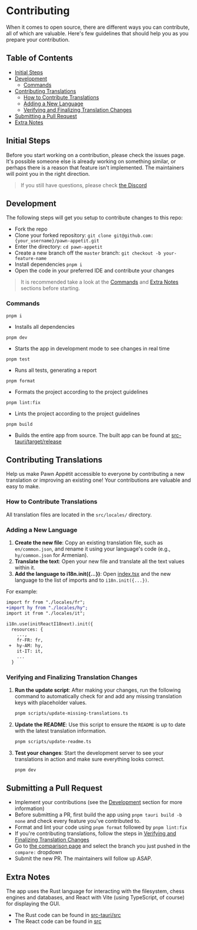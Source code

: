 # Contributing

When it comes to open source, there are different ways you can contribute, all of which are valuable. Here's few guidelines that should help you as you prepare your contribution.

## Table of Contents

- [Initial Steps](#initial-steps)
- [Development](#development)
  - [Commands](#commands)
- [Contributing Translations](#contributing-translations)
  - [How to Contribute Translations](#how-to-contribute-translations)
  - [Adding a New Language](#adding-a-new-language)
  - [Verifying and Finalizing Translation Changes](#verifying-and-finalizing-translation-changes)
- [Submitting a Pull Request](#submitting-a-pull-request)
- [Extra Notes](#extra-notes)

## Initial Steps

Before you start working on a contribution, please check the issues page. It's possible someone else is already working on something similar, or perhaps there is a reason that feature isn't implemented. The maintainers will point you in the right direction.

> If you still have questions, please check [the Discord](https://discord.gg/8hk49G8ZbX)

## Development

The following steps will get you setup to contribute changes to this repo:

- Fork the repo
- Clone your forked repository: `git clone git@github.com:{your_username}/pawn-appetit.git`
- Enter the directory: `cd pawn-appetit`
- Create a new branch off the `master` branch: `git checkout -b your-feature-name`
- Install dependencies `pnpm i`
- Open the code in your preferred IDE and contribute your changes

> It is recommended take a look at the [Commands](#commands) and [Extra Notes](#extra-notes) sections before starting.

### Commands

`pnpm i`

- Installs all dependencies

`pnpm dev`

- Starts the app in development mode to see changes in real time

`pnpm test`

- Runs all tests, generating a report

`pnpm format`

- Formats the project according to the project guidelines

`pnpm lint:fix`

- Lints the project according to the project guidelines

`pnpm build`

- Builds the entire app from source. The built app can be found at [src-tauri/target/release](./src-tauri/target/release/)

## Contributing Translations

Help us make Pawn Appétit accessible to everyone by contributing a new translation or improving an existing one! Your contributions are valuable and easy to make.

### How to Contribute Translations

All translation files are located in the `src/locales/` directory.

### Adding a New Language

1. **Create the new file**: Copy an existing translation file, such as `en/common.json`, and rename it using your language's code (e.g., `hy/common.json` for Armenian).
2. **Translate the text**: Open your new file and translate all the text values within it.
3. **Add the language to i18n.init({...})**: Open [index.tsx](src/index.tsx) and the new language to the list of imports and to `i18n.init({...})`.

For example:
```diff
import fr from "./locales/fr";
+import hy from "./locales/hy";
import it from "./locales/it";

i18n.use(initReactI18next).init({
  resources: {
    ...,
    fr-FR: fr,
 +  hy-AM: hy,
    it-IT: it,
    ...
  }
```

### Verifying and Finalizing Translation Changes

1. **Run the update script**: After making your changes, run the following command to automatically check for and add any missing translation keys with placeholder values.

   ```sh
   pnpm scripts/update-missing-translations.ts
   ```

2. **Update the README**: Use this script to ensure the `README` is up to date with the latest translation information.

   ```sh
   pnpm scripts/update-readme.ts
   ```

3. **Test your changes**: Start the development server to see your translations in action and make sure everything looks correct.

   ```sh
   pnpm dev
   ```

## Submitting a Pull Request

- Implement your contributions (see the [Development](#development) section for more information)
- Before submitting a PR, first build the app using `pnpm tauri build -b none` and check every feature you've contributed to.
- Format and lint your code using `pnpm format` followed by `pnpm lint:fix`
- If you're contributing translations, follow the steps in [Verifying and Finalizing Translation Changes](#verifying-and-finalizing-translation-changes)
- Go to [the comparison page](https://github.com/Pawn-Appetit/pawn-appetit/compare) and select the branch you just pushed in the `compare:` dropdown
- Submit the new PR. The maintainers will follow up ASAP.

## Extra Notes

The app uses the Rust language for interacting with the filesystem, chess engines and databases, and React with Vite (using TypeScript, of course) for displaying the GUI.

- The Rust code can be found in [src-tauri/src](./src-tauri/src/)
- The React code can be found in [src](./src/)